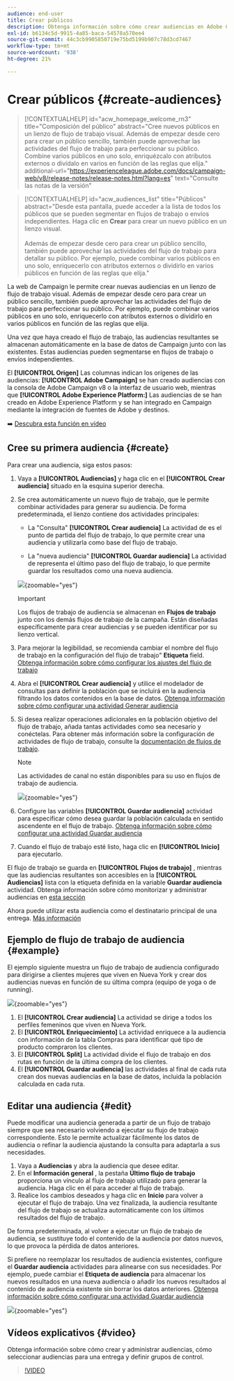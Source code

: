 ```yaml
---
audience: end-user
title: Crear públicos
description: Obtenga información sobre cómo crear audiencias en Adobe Campaign Web
exl-id: b6134c5d-9915-4a85-baca-54578a570ee4
source-git-commit: 44c3cb9905850719e75bd5199b907c78d3cd7467
workflow-type: tm+mt
source-wordcount: '938'
ht-degree: 21%

---
```


# Crear públicos {#create-audiences}

>[!CONTEXTUALHELP]
>id="acw_homepage_welcome_rn3"
>title="Composición del público"
>abstract="Cree nuevos públicos en un lienzo de flujo de trabajo visual. Además de empezar desde cero para crear un público sencillo, también puede aprovechar las actividades del flujo de trabajo para perfeccionar su público. Combine varios públicos en uno solo, enriquézcalo con atributos externos o divídalo en varios en función de las reglas que elija."
>additional-url="https://experienceleague.adobe.com/docs/campaign-web/v8/release-notes/release-notes.html?lang=es" text="Consulte las notas de la versión"

>[!CONTEXTUALHELP]
>id="acw_audiences_list"
>title="Públicos"
>abstract="Desde esta pantalla, puede acceder a la lista de todos los públicos que se pueden segmentar en flujos de trabajo o envíos independientes. Haga clic en **Crear** para crear un nuevo público en un lienzo visual.<br/><br/>Además de empezar desde cero para crear un público sencillo, también puede aprovechar las actividades del flujo de trabajo para detallar su público. Por ejemplo, puede combinar varios públicos en uno solo, enriquecerlo con atributos externos o dividirlo en varios públicos en función de las reglas que elija."

<!--
[!CONTEXTUALHELP]
>id="acw_audiences_create_settings"
>title="Audience settings"
>abstract="Enter the name of the audience and additional options, then click the **Create Audience** button."-->

La web de Campaign le permite crear nuevas audiencias en un lienzo de flujo de trabajo visual. Además de empezar desde cero para crear un público sencillo, también puede aprovechar las actividades del flujo de trabajo para perfeccionar su público. Por ejemplo, puede combinar varios públicos en uno solo, enriquecerlo con atributos externos o dividirlo en varios públicos en función de las reglas que elija.

Una vez que haya creado el flujo de trabajo, las audiencias resultantes se almacenan automáticamente en la base de datos de Campaign junto con las existentes. Estas audiencias pueden segmentarse en flujos de trabajo o envíos independientes.

El **[!UICONTROL Origen]** Las columnas indican los orígenes de las audiencias: **[!UICONTROL Adobe Campaign]** se han creado audiencias con la consola de Adobe Campaign v8 o la interfaz de usuario web, mientras que **[!UICONTROL Adobe Experience Platform:]** Las audiencias de se han creado en Adobe Experience Platform y se han integrado en Campaign mediante la integración de fuentes de Adobe y destinos.

➡️ [Descubra esta función en vídeo](#video)

## Cree su primera audiencia {#create}

Para crear una audiencia, siga estos pasos:

1. Vaya a **[!UICONTROL Audiencias]** y haga clic en el **[!UICONTROL Crear audiencia]** situado en la esquina superior derecha.

1. Se crea automáticamente un nuevo flujo de trabajo, que le permite combinar actividades para generar su audiencia. De forma predeterminada, el lienzo contiene dos actividades principales:

   * La &quot;Consulta&quot; **[!UICONTROL Crear audiencia]** La actividad de es el punto de partida del flujo de trabajo, lo que permite crear una audiencia y utilizarla como base del flujo de trabajo.

   * La &quot;nueva audiencia&quot; **[!UICONTROL Guardar audiencia]** La actividad de representa el último paso del flujo de trabajo, lo que permite guardar los resultados como una nueva audiencia.

   ![](assets/create-audience-blank.png){zoomable=&quot;yes&quot;}

   >[!IMPORTANT]
   >
   >Los flujos de trabajo de audiencia se almacenan en **Flujos de trabajo** junto con los demás flujos de trabajo de la campaña. Están diseñadas específicamente para crear audiencias y se pueden identificar por su lienzo vertical.

1. Para mejorar la legibilidad, se recomienda cambiar el nombre del flujo de trabajo en la configuración del flujo de trabajo&quot; **Etiqueta** field. [Obtenga información sobre cómo configurar los ajustes del flujo de trabajo](../workflows/workflow-settings.md)

1. Abra el **[!UICONTROL Crear audiencia]** y utilice el modelador de consultas para definir la población que se incluirá en la audiencia filtrando los datos contenidos en la base de datos. [Obtenga información sobre cómo configurar una actividad Generar audiencia](../workflows/activities/build-audience.md)

1. Si desea realizar operaciones adicionales en la población objetivo del flujo de trabajo, añada tantas actividades como sea necesario y conéctelas. Para obtener más información sobre la configuración de actividades de flujo de trabajo, consulte la [documentación de flujos de trabajo](../workflows/activities/about-activities.md).

   >[!NOTE]
   >
   >Las actividades de canal no están disponibles para su uso en flujos de trabajo de audiencia.

   ![](assets/audience-creation-canvas.png){zoomable=&quot;yes&quot;}

1. Configure las variables **[!UICONTROL Guardar audiencia]** actividad para especificar cómo desea guardar la población calculada en sentido ascendente en el flujo de trabajo. [Obtenga información sobre cómo configurar una actividad Guardar audiencia](../workflows/activities/save-audience.md)

1. Cuando el flujo de trabajo esté listo, haga clic en **[!UICONTROL Inicio]** para ejecutarlo.

El flujo de trabajo se guarda en **[!UICONTROL Flujos de trabajo]** , mientras que las audiencias resultantes son accesibles en la **[!UICONTROL Audiencias]** lista con la etiqueta definida en la variable **Guardar audiencia** actividad. Obtenga información sobre cómo monitorizar y administrar audiencias en [esta sección](manage-audience.md)

Ahora puede utilizar esta audiencia como el destinatario principal de una entrega. [Más información](add-audience.md)

## Ejemplo de flujo de trabajo de audiencia {#example}

El ejemplo siguiente muestra un flujo de trabajo de audiencia configurado para dirigirse a clientes mujeres que viven en Nueva York y crear dos audiencias nuevas en función de su última compra (equipo de yoga o de running).

![](assets/audiences-example.png){zoomable=&quot;yes&quot;}

1. El **[!UICONTROL Crear audiencia]** La actividad se dirige a todos los perfiles femeninos que viven en Nueva York.
1. El **[!UICONTROL Enriquecimiento]** La actividad enriquece a la audiencia con información de la tabla Compras para identificar qué tipo de producto compraron los clientes.
1. El **[!UICONTROL Split]** La actividad divide el flujo de trabajo en dos rutas en función de la última compra de los clientes.
1. El **[!UICONTROL Guardar audiencia]** las actividades al final de cada ruta crean dos nuevas audiencias en la base de datos, incluida la población calculada en cada ruta.

## Editar una audiencia {#edit}

Puede modificar una audiencia generada a partir de un flujo de trabajo siempre que sea necesario volviendo a ejecutar su flujo de trabajo correspondiente. Esto le permite actualizar fácilmente los datos de audiencia o refinar la audiencia ajustando la consulta para adaptarla a sus necesidades.

1. Vaya a **Audiencias** y abra la audiencia que desee editar.
1. En el **Información general** , la pestaña **Último flujo de trabajo** proporciona un vínculo al flujo de trabajo utilizado para generar la audiencia. Haga clic en él para acceder al flujo de trabajo.
1. Realice los cambios deseados y haga clic en **Inicio** para volver a ejecutar el flujo de trabajo. Una vez finalizada, la audiencia resultante del flujo de trabajo se actualiza automáticamente con los últimos resultados del flujo de trabajo.

De forma predeterminada, al volver a ejecutar un flujo de trabajo de audiencia, se sustituye todo el contenido de la audiencia por datos nuevos, lo que provoca la pérdida de datos anteriores.

Si prefiere no reemplazar los resultados de audiencia existentes, configure el **Guardar audiencia** actividades para alinearse con sus necesidades. Por ejemplo, puede cambiar el **Etiqueta de audiencia** para almacenar los nuevos resultados en una nueva audiencia o añadir los nuevos resultados al contenido de audiencia existente sin borrar los datos anteriores. [Obtenga información sobre cómo configurar una actividad Guardar audiencia](../workflows/activities/save-audience.md)

![](assets/edit-audience-save.png){zoomable=&quot;yes&quot;}

## Vídeos explicativos {#video}

Obtenga información sobre cómo crear y administrar audiencias, cómo seleccionar audiencias para una entrega y definir grupos de control.

>[!VIDEO](https://video.tv.adobe.com/v/3425861?quality=12)
